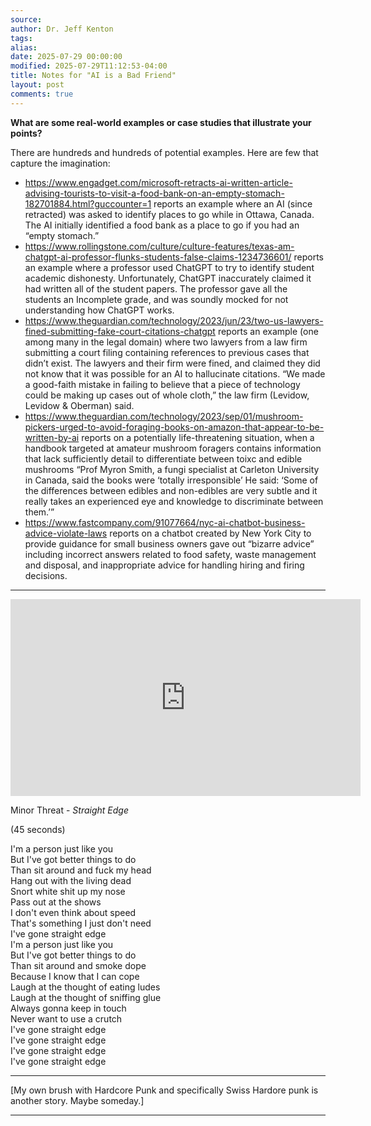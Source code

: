 ```yaml
---
source:
author: Dr. Jeff Kenton
tags:
alias:
date: 2025-07-29 00:00:00
modified: 2025-07-29T11:12:53-04:00
title: Notes for "AI is a Bad Friend"
layout: post
comments: true
---
```


**What are some real-world examples or case studies that illustrate your points?**

There are hundreds and hundreds of potential examples. Here are few that capture the imagination:
- https://www.engadget.com/microsoft-retracts-ai-written-article-advising-tourists-to-visit-a-food-bank-on-an-empty-stomach-182701884.html?guccounter=1  reports an example where an AI (since retracted) was asked to identify places to go while in Ottawa, Canada. The AI initially identified a food bank as a place to go if you had an “empty stomach.”
- https://www.rollingstone.com/culture/culture-features/texas-am-chatgpt-ai-professor-flunks-students-false-claims-1234736601/ reports an example where a professor used ChatGPT to try to identify student academic dishonesty. Unfortunately, ChatGPT inaccurately claimed it had written all of the student papers. The professor gave all the students an Incomplete grade, and was soundly mocked for not understanding how ChatGPT works.
- https://www.theguardian.com/technology/2023/jun/23/two-us-lawyers-fined-submitting-fake-court-citations-chatgpt reports an example (one among many in the legal domain) where two lawyers from a law firm submitting a court filing containing references to previous cases that didn’t exist. The lawyers and their firm were fined, and claimed they did not know that it was possible for an AI to hallucinate citations. “We made a good-faith mistake in failing to believe that a piece of technology could be making up cases out of whole cloth,” the law firm (Levidow, Levidow & Oberman) said.
- https://www.theguardian.com/technology/2023/sep/01/mushroom-pickers-urged-to-avoid-foraging-books-on-amazon-that-appear-to-be-written-by-ai reports on a potentially life-threatening situation, when a handbook targeted at amateur mushroom foragers contains information that lack sufficiently detail to differentiate between toixc and edible mushrooms “Prof Myron Smith, a fungi specialist at Carleton University in Canada, said the books were ‘totally irresponsible’ He said: ‘Some of the differences between edibles and non-edibles are very subtle and it really takes an experienced eye and knowledge to discriminate between them.’”
- https://www.fastcompany.com/91077664/nyc-ai-chatbot-business-advice-violate-laws reports on a chatbot created by New York City to provide guidance for small business owners gave out “bizarre advice” including incorrect answers related to food safety, waste management and disposal, and inappropriate advice for handling hiring and firing decisions.

---


<iframe width="560" height="315" src="https://www.youtube.com/embed/gsAu-nOg3Tw?si=XlJtQBG21fl9byV8" title="YouTube video player" frameborder="0" allow="accelerometer; autoplay; clipboard-write; encrypted-media; gyroscope; picture-in-picture; web-share" referrerpolicy="strict-origin-when-cross-origin" allowfullscreen></iframe>

  

Minor Threat - *Straight Edge*

  

(45 seconds)

I'm a person just like you <br />
But I've got better things to do<br />
Than sit around and fuck my head<br />
Hang out with the living dead<br />
Snort white shit up my nose<br />
Pass out at the shows<br />
I don't even think about speed<br />
That's something I just don't need<br />
I've gone straight edge<br />
I'm a person just like you<br />
But I've got better things to do<br />
Than sit around and smoke dope<br />
Because I know that I can cope<br />
Laugh at the thought of eating ludes<br />
Laugh at the thought of sniffing glue<br />
Always gonna keep in touch<br />
Never want to use a crutch<br />
I've gone straight edge<br />
I've gone straight edge<br />
I've gone straight edge<br />
I've gone straight edge

---

  

[My own brush with Hardcore Punk and specifically Swiss Hardore punk is another story. Maybe someday.]

  

---

<!-- <img src="{{site.baseurl}}/images/[REPLACE]" width="560"> -->

